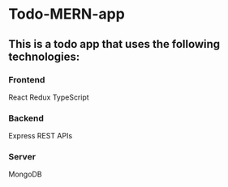# Todo-MERN-app
## This is a todo app that uses the following technologies:
### Frontend
React
Redux
TypeScript

### Backend
Express
REST APIs

### Server
MongoDB
